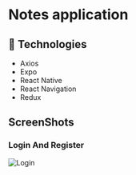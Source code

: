 # Notes application

## 🍮 Technologies

-   Axios
-   Expo
-   React Native
-   React Navigation
-   Redux

## ScreenShots

### Login And Register

![Login](../assets/login.png?raw=true)

